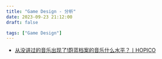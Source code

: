 ```yaml
---
title: "Game Design - 分析"
date: 2023-09-23 21:12:00
draft: false

tags: ["Game Design"]
---
```


- [从没讲过的音乐出现了!蔚蓝档案的音乐什么水平？丨HOPICO](https://www.bilibili.com/video/BV1gh4y1Y73t)
